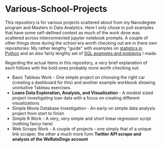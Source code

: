 # Various-School-Projects

This repository is for various projects scattered about from my Nanodegree program and Masters in Data Analytics. Here I only chose to pull examples that have some self-defined context as much of the work done was scattered across interconnected jupyter notebook prompts. A couple of other things done during the school era worth checking out are in there own repositories:  My rather lengthy "guide" with examples on [statistics in Python](https://github.com/Joshkking/Python-Statistics) and an also fairly lengthy set of [SQL examples and problems](https://github.com/Joshkking/SQL-Examples) I made.

Regarding the actual items in this repository, a very brief explanation of each follows with the bold ones probably more worth checking out:
* Basic Tableau Work - One simple project on choosing the right car (creating a dashboard for this) and another example workbook showing unintuitive Tableau exercises.
* **Loans Data Exploration, Analysis, and Visualization** - A modest sized project investigating loan data with a focus on creating different visualizations
* Simple Movie Database Investigation - An early-on simple data analysis project from start to finish
* Simple R Work - A very, very simple and short linear regression script (nothing fancy here)
* Web Scrape Work - A couple of projects - one simply that of a unique link scraper, the other a much more funn **Twitter API scrape and analysis of the WeRateDogs account**
